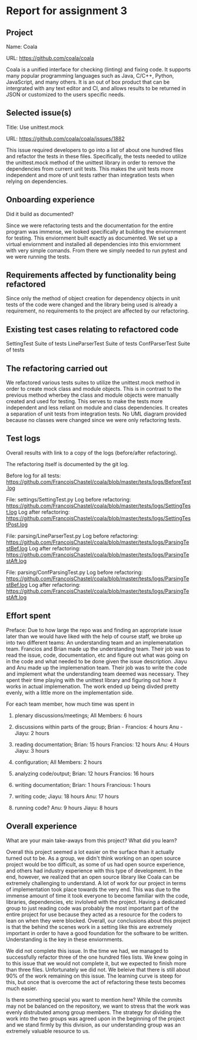 # Report for assignment 3

## Project

Name: Coala

URL: https://github.com/coala/coala

Coala is a unified interface for checking (linting) and fixing code. It supports many popular programming languages such as Java, C/C++, Python, JavaScript, and many others. It is an out of box product that can be intergrated with any text editor and CI, and allows results to be returned in JSON or customized to the users specific needs.

## Selected issue(s)

Title: Use unittest.mock

URL: https://github.com/coala/coala/issues/1882

This issue required developers to go into a list of about one hundred files and refactor the tests in these files. Specifically, the tests needed to utilize the unittest.mock method of the unittest library in order to remove the dependencies from current unit tests. This makes the unit tests more independent and more of unit tests rather than integration tests when relying on dependencies.

## Onboarding experience

Did it build as documented?
    
Since we were refactoring tests and the documentation for the entire program was immense, we looked specifically at building the enviornment for testing. This enviornment built exactly as documented. We set up a virtual enviornment and installed all dependencies into this enviornment with very simple comands. From there we simply needed to run pytest and we were running the tests.

## Requirements affected by functionality being refactored
Since only the method of object creation for dependency objects in unit tests of the code were changed and the library being used is already a requirement, no requirements to the project are affected by our refactoring.

## Existing test cases relating to refactored code
SettingTest Suite of tests
LineParserTest Suite of tests
ConfParserTest Suite of tests

## The refactoring carried out
We refactored various tests suites to utilize the unittest.mock method in order to create mock class and module objects. This is in contrast to the previous method wherbey the class and module objects were manually created and used for testing. This serves to make the tests more independent and less reliant on module and class dependencies. It creates a separation of unit tests from integration tests. No UML diagram provided because no classes were changed since we were only refactoring tests.

## Test logs

Overall results with link to a copy of the logs (before/after refactoring).

The refactoring itself is documented by the git log.

Before log for all tests: https://github.com/FrancoisChastel/coala/blob/master/tests/logs/BeforeTest.log

File: settings/SettingTest.py
Log before refactoring: https://github.com/FrancoisChastel/coala/blob/master/tests/logs/SettingTest.log
Log after refactoring: https://github.com/FrancoisChastel/coala/blob/master/tests/logs/SettingTestPost.log

File: parsing/LineParserTest.py
Log before refactoring: https://github.com/FrancoisChastel/coala/blob/master/tests/logs/ParsingTestBef.log
Log after refactoring: https://github.com/FrancoisChastel/coala/blob/master/tests/logs/ParsingTestAft.log

File: parsing/ConfParsingTest.py
Log before refactoring: https://github.com/FrancoisChastel/coala/blob/master/tests/logs/ParsingTestBef.log
Log after refactoring: https://github.com/FrancoisChastel/coala/blob/master/tests/logs/ParsingTestAft.log

## Effort spent

Preface:
Due to how large the repo was and finding an appropriate issue later than we would have liked with the help of course staff, we broke up into two different teams: An understanding team and an implemenatation team. Francios and Brian made up the understanding team. Their job was to read the issue, code, documentation, etc and figure out what was going on in the code and what needed to be done given the issue description. Jiayu and Anu made up the implemenation team. Their job was to write the code and implement what the understanding team deemed was necessary. They spent their time playing with the unittest library and figuring out how it works in actual implemenation. The work ended up being divded pretty evenly, with a little more on the implementation side. 

For each team member, how much time was spent in

1. plenary discussions/meetings;
    All Members: 6 hours

2. discussions within parts of the group;
    Brian - Francios: 4 hours
    Anu - Jiayu: 2 hours
    

3. reading documentation;
    Brian: 15 hours
    Francios: 12 hours
    Anu: 4 Hours
    Jiayu: 3 hours

4. configuration;
    All Members: 2 hours

5. analyzing code/output;
    Brian: 12 hours
    Francios: 16 hours

6. writing documentation;
    Brian: 1 hours
    Francious: 1 hours

7. writing code;
    Jiayu: 18 hours
    Anu: 17 hours

8. running code?
    Anu: 9 hours
    Jiayu: 8 hours
    

## Overall experience

What are your main take-aways from this project? What did you learn?

Overall this project seemed a lot easier on the surface than it actually turned out to be. As a group, we didn't think working on an open source project would be too difficult, as some of us had open source experience, and others had industry experience with this type of development. In the end, however, we realized that an open source library like Coala can be extremely challenging to understand. A lot of work for our project in terms of implementation took place towards the very end. This was due to the immense amount of time it took everyone to become familiar with the code, libraries, dependencies, etc invlolved with the project. Having a dedicated group to just reading code was probably the most important part of the entire project for use because they acted as a resource for the coders to lean on when they were blocked. Overall, our conclusions about this project is that the behind the scenes work in a setting like this are extremely important in order to have a good foundation for the software to be written. Understanding is the key in these enviornments. 

We did not complete this issue. In the time we had, we managed to successfully refactor three of the one hundred files lists. We knew going in to this issue that we would not complete it, but we expected to finish more than three files. Unfortunately we did not. We beleive that there is still about 90% of the work remaining on this issue. The learning curve is steep for this, but once that is overcome the act of refactoring these tests becomes much easier.

Is there something special you want to mention here?
While the commits may not be balanced on the repository, we want to stress that the work was evenly distrubuted among group members. The strategy for dividing the work into the two groups was agreed upon in the beginning of the project and we stand firmly by this division, as our understanding group was an extremely valuable resource to us.
